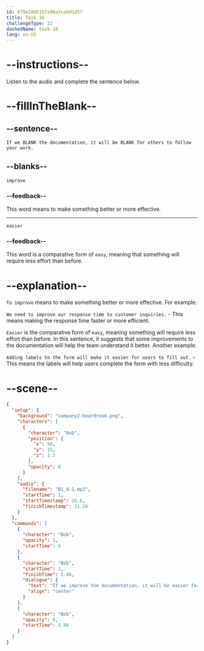```yaml
---
id: 679e28d615fa90a3ca9d1d57
title: Task 16
challengeType: 22
dashedName: task-16
lang: en-US
---
```


<!-- (Audio) Bob: If we improve the documentation, it will be easier for others to follow your work. -->

# --instructions--

Listen to the audio and complete the sentence below.

# --fillInTheBlank--

## --sentence--

`If we BLANK the documentation, it will be BLANK for others to follow your work.`

## --blanks--

`improve`

### --feedback--

This word means to make something better or more effective.

---

`easier`

### --feedback--

This word is a comparative form of `easy`, meaning that something will require less effort than before.

# --explanation--

`To improve` means to make something better or more effective. For example:

`We need to improve our response time to customer inquiries.` - This means making the response time faster or more efficient.

`Easier` is the comparative form of `easy`, meaning something will require less effort than before. In this sentence, it suggests that some improvements to the documentation will help the team understand it better. Another example:

`Adding labels to the form will make it easier for users to fill out.` - This means the labels will help users complete the form with less difficulty.

# --scene--

```json
{
  "setup": {
    "background": "company2-boardroom.png",
    "characters": [
      {
        "character": "Bob",
        "position": {
          "x": 50,
          "y": 15,
          "z": 1.2
        },
        "opacity": 0
      }
    ],
    "audio": {
      "filename": "B1_8-1.mp3",
      "startTime": 1,
      "startTimestamp": 26.8,
      "finishTimestamp": 31.26
    }
  },
  "commands": [
    {
      "character": "Bob",
      "opacity": 1,
      "startTime": 0
    },
    {
      "character": "Bob",
      "startTime": 1,
      "finishTime": 5.46,
      "dialogue": {
        "text": "If we improve the documentation, it will be easier for others to follow your work.",
        "align": "center"
      }
    },
    {
      "character": "Bob",
      "opacity": 0,
      "startTime": 5.96
    }
  ]
}
```
